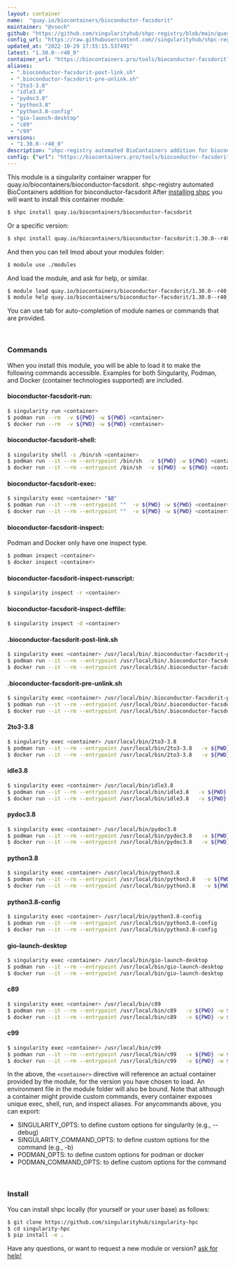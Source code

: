 ```yaml
---
layout: container
name:  "quay.io/biocontainers/bioconductor-facsdorit"
maintainer: "@vsoch"
github: "https://github.com/singularityhub/shpc-registry/blob/main/quay.io/biocontainers/bioconductor-facsdorit/container.yaml"
config_url: "https://raw.githubusercontent.com//singularityhub/shpc-registry/main/quay.io/biocontainers/bioconductor-facsdorit/container.yaml"
updated_at: "2022-10-29 17:55:15.537491"
latest: "1.30.0--r40_0"
container_url: "https://biocontainers.pro/tools/bioconductor-facsdorit"
aliases:
 - ".bioconductor-facsdorit-post-link.sh"
 - ".bioconductor-facsdorit-pre-unlink.sh"
 - "2to3-3.8"
 - "idle3.8"
 - "pydoc3.8"
 - "python3.8"
 - "python3.8-config"
 - "gio-launch-desktop"
 - "c89"
 - "c99"
versions:
 - "1.30.0--r40_0"
description: "shpc-registry automated BioContainers addition for bioconductor-facsdorit"
config: {"url": "https://biocontainers.pro/tools/bioconductor-facsdorit", "maintainer": "@vsoch", "description": "shpc-registry automated BioContainers addition for bioconductor-facsdorit", "latest": {"1.30.0--r40_0": "sha256:8ed4501070c5b4797bbe47454e880be6c9ea6539117550d7d2d096be7ca27fc9"}, "tags": {"1.30.0--r40_0": "sha256:8ed4501070c5b4797bbe47454e880be6c9ea6539117550d7d2d096be7ca27fc9"}, "docker": "quay.io/biocontainers/bioconductor-facsdorit", "aliases": {".bioconductor-facsdorit-post-link.sh": "/usr/local/bin/.bioconductor-facsdorit-post-link.sh", ".bioconductor-facsdorit-pre-unlink.sh": "/usr/local/bin/.bioconductor-facsdorit-pre-unlink.sh", "2to3-3.8": "/usr/local/bin/2to3-3.8", "idle3.8": "/usr/local/bin/idle3.8", "pydoc3.8": "/usr/local/bin/pydoc3.8", "python3.8": "/usr/local/bin/python3.8", "python3.8-config": "/usr/local/bin/python3.8-config", "gio-launch-desktop": "/usr/local/bin/gio-launch-desktop", "c89": "/usr/local/bin/c89", "c99": "/usr/local/bin/c99"}}
---
```


This module is a singularity container wrapper for quay.io/biocontainers/bioconductor-facsdorit.
shpc-registry automated BioContainers addition for bioconductor-facsdorit
After [installing shpc](#install) you will want to install this container module:


```bash
$ shpc install quay.io/biocontainers/bioconductor-facsdorit
```

Or a specific version:

```bash
$ shpc install quay.io/biocontainers/bioconductor-facsdorit:1.30.0--r40_0
```

And then you can tell lmod about your modules folder:

```bash
$ module use ./modules
```

And load the module, and ask for help, or similar.

```bash
$ module load quay.io/biocontainers/bioconductor-facsdorit/1.30.0--r40_0
$ module help quay.io/biocontainers/bioconductor-facsdorit/1.30.0--r40_0
```

You can use tab for auto-completion of module names or commands that are provided.

<br>

### Commands

When you install this module, you will be able to load it to make the following commands accessible.
Examples for both Singularity, Podman, and Docker (container technologies supported) are included.

#### bioconductor-facsdorit-run:

```bash
$ singularity run <container>
$ podman run --rm  -v ${PWD} -w ${PWD} <container>
$ docker run --rm  -v ${PWD} -w ${PWD} <container>
```

#### bioconductor-facsdorit-shell:

```bash
$ singularity shell -s /bin/sh <container>
$ podman run --it --rm --entrypoint /bin/sh  -v ${PWD} -w ${PWD} <container>
$ docker run --it --rm --entrypoint /bin/sh  -v ${PWD} -w ${PWD} <container>
```

#### bioconductor-facsdorit-exec:

```bash
$ singularity exec <container> "$@"
$ podman run --it --rm --entrypoint ""  -v ${PWD} -w ${PWD} <container> "$@"
$ docker run --it --rm --entrypoint ""  -v ${PWD} -w ${PWD} <container> "$@"
```

#### bioconductor-facsdorit-inspect:

Podman and Docker only have one inspect type.

```bash
$ podman inspect <container>
$ docker inspect <container>
```

#### bioconductor-facsdorit-inspect-runscript:

```bash
$ singularity inspect -r <container>
```

#### bioconductor-facsdorit-inspect-deffile:

```bash
$ singularity inspect -d <container>
```


#### .bioconductor-facsdorit-post-link.sh

```bash
$ singularity exec <container> /usr/local/bin/.bioconductor-facsdorit-post-link.sh
$ podman run --it --rm --entrypoint /usr/local/bin/.bioconductor-facsdorit-post-link.sh   -v ${PWD} -w ${PWD} <container> -c " $@"
$ docker run --it --rm --entrypoint /usr/local/bin/.bioconductor-facsdorit-post-link.sh   -v ${PWD} -w ${PWD} <container> -c " $@"
```


#### .bioconductor-facsdorit-pre-unlink.sh

```bash
$ singularity exec <container> /usr/local/bin/.bioconductor-facsdorit-pre-unlink.sh
$ podman run --it --rm --entrypoint /usr/local/bin/.bioconductor-facsdorit-pre-unlink.sh   -v ${PWD} -w ${PWD} <container> -c " $@"
$ docker run --it --rm --entrypoint /usr/local/bin/.bioconductor-facsdorit-pre-unlink.sh   -v ${PWD} -w ${PWD} <container> -c " $@"
```


#### 2to3-3.8

```bash
$ singularity exec <container> /usr/local/bin/2to3-3.8
$ podman run --it --rm --entrypoint /usr/local/bin/2to3-3.8   -v ${PWD} -w ${PWD} <container> -c " $@"
$ docker run --it --rm --entrypoint /usr/local/bin/2to3-3.8   -v ${PWD} -w ${PWD} <container> -c " $@"
```


#### idle3.8

```bash
$ singularity exec <container> /usr/local/bin/idle3.8
$ podman run --it --rm --entrypoint /usr/local/bin/idle3.8   -v ${PWD} -w ${PWD} <container> -c " $@"
$ docker run --it --rm --entrypoint /usr/local/bin/idle3.8   -v ${PWD} -w ${PWD} <container> -c " $@"
```


#### pydoc3.8

```bash
$ singularity exec <container> /usr/local/bin/pydoc3.8
$ podman run --it --rm --entrypoint /usr/local/bin/pydoc3.8   -v ${PWD} -w ${PWD} <container> -c " $@"
$ docker run --it --rm --entrypoint /usr/local/bin/pydoc3.8   -v ${PWD} -w ${PWD} <container> -c " $@"
```


#### python3.8

```bash
$ singularity exec <container> /usr/local/bin/python3.8
$ podman run --it --rm --entrypoint /usr/local/bin/python3.8   -v ${PWD} -w ${PWD} <container> -c " $@"
$ docker run --it --rm --entrypoint /usr/local/bin/python3.8   -v ${PWD} -w ${PWD} <container> -c " $@"
```


#### python3.8-config

```bash
$ singularity exec <container> /usr/local/bin/python3.8-config
$ podman run --it --rm --entrypoint /usr/local/bin/python3.8-config   -v ${PWD} -w ${PWD} <container> -c " $@"
$ docker run --it --rm --entrypoint /usr/local/bin/python3.8-config   -v ${PWD} -w ${PWD} <container> -c " $@"
```


#### gio-launch-desktop

```bash
$ singularity exec <container> /usr/local/bin/gio-launch-desktop
$ podman run --it --rm --entrypoint /usr/local/bin/gio-launch-desktop   -v ${PWD} -w ${PWD} <container> -c " $@"
$ docker run --it --rm --entrypoint /usr/local/bin/gio-launch-desktop   -v ${PWD} -w ${PWD} <container> -c " $@"
```


#### c89

```bash
$ singularity exec <container> /usr/local/bin/c89
$ podman run --it --rm --entrypoint /usr/local/bin/c89   -v ${PWD} -w ${PWD} <container> -c " $@"
$ docker run --it --rm --entrypoint /usr/local/bin/c89   -v ${PWD} -w ${PWD} <container> -c " $@"
```


#### c99

```bash
$ singularity exec <container> /usr/local/bin/c99
$ podman run --it --rm --entrypoint /usr/local/bin/c99   -v ${PWD} -w ${PWD} <container> -c " $@"
$ docker run --it --rm --entrypoint /usr/local/bin/c99   -v ${PWD} -w ${PWD} <container> -c " $@"
```



In the above, the `<container>` directive will reference an actual container provided
by the module, for the version you have chosen to load. An environment file in the
module folder will also be bound. Note that although a container
might provide custom commands, every container exposes unique exec, shell, run, and
inspect aliases. For anycommands above, you can export:

 - SINGULARITY_OPTS: to define custom options for singularity (e.g., --debug)
 - SINGULARITY_COMMAND_OPTS: to define custom options for the command (e.g., -b)
 - PODMAN_OPTS: to define custom options for podman or docker
 - PODMAN_COMMAND_OPTS: to define custom options for the command

<br>

### Install

You can install shpc locally (for yourself or your user base) as follows:

```bash
$ git clone https://github.com/singularityhub/singularity-hpc
$ cd singularity-hpc
$ pip install -e .
```

Have any questions, or want to request a new module or version? [ask for help!](https://github.com/singularityhub/singularity-hpc/issues)